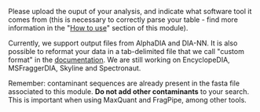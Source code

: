 Please upload the ouput of your analysis, and indicate what software 
tool it comes from (this is necessary to correctly parse your table - find 
more information in the "[How to use](https://proteobench.readthedocs.io/en/stable/available-modules/3-DIA-Quantification-ion-level/)"
section of this module).

Currently, we support output files from AlphaDIA and DIA-NN. It is also possible to reformat your data in a tab-delimited file that we call "custom format" in the [documentation](https://proteobench.readthedocs.io/en/latest/modules/3-DIA-Quantification-ion-level/). We are still working on EncyclopeDIA, MSFraggerDIA, Skyline and Spectronaut.

Remember: contaminant sequences are already present in the fasta file 
associated to this module. **Do not add other contaminants** to your 
search. This is important when using MaxQuant and FragPipe, among other tools.
